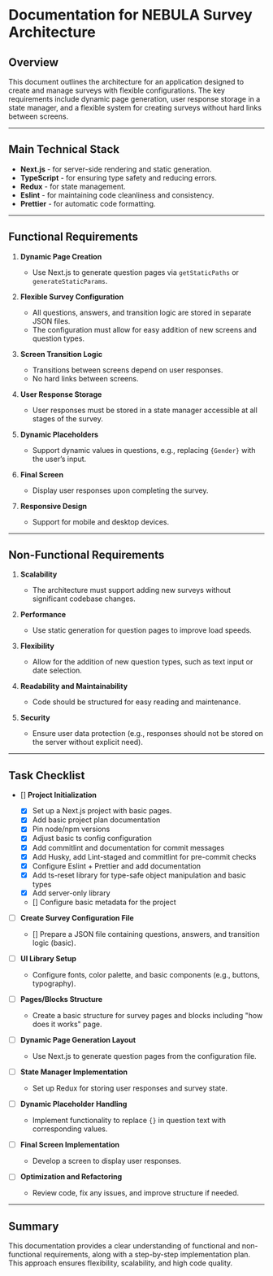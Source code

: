 # Documentation for NEBULA Survey Architecture

## Overview

This document outlines the architecture for an application designed to create and manage surveys with flexible configurations. The key requirements include dynamic page generation, user response storage in a state manager, and a flexible system for creating surveys without hard links between screens.

---

## Main Technical Stack

- **Next.js** - for server-side rendering and static generation.
- **TypeScript** - for ensuring type safety and reducing errors.
- **Redux** - for state management.
- **Eslint** - for maintaining code cleanliness and consistency.
- **Prettier** - for automatic code formatting.

---

## Functional Requirements

1. **Dynamic Page Creation**

   - Use Next.js to generate question pages via `getStaticPaths` or `generateStaticParams`.

2. **Flexible Survey Configuration**

   - All questions, answers, and transition logic are stored in separate JSON files.
   - The configuration must allow for easy addition of new screens and question types.

3. **Screen Transition Logic**

   - Transitions between screens depend on user responses.
   - No hard links between screens.

4. **User Response Storage**

   - User responses must be stored in a state manager accessible at all stages of the survey.

5. **Dynamic Placeholders**

   - Support dynamic values in questions, e.g., replacing `{Gender}` with the user’s input.

6. **Final Screen**

   - Display user responses upon completing the survey.

7. **Responsive Design**
   - Support for mobile and desktop devices.

---

## Non-Functional Requirements

1. **Scalability**

   - The architecture must support adding new surveys without significant codebase changes.

2. **Performance**

   - Use static generation for question pages to improve load speeds.

3. **Flexibility**

   - Allow for the addition of new question types, such as text input or date selection.

4. **Readability and Maintainability**

   - Code should be structured for easy reading and maintenance.

5. **Security**
   - Ensure user data protection (e.g., responses should not be stored on the server without explicit need).

---

## Task Checklist

- [] **Project Initialization**

  - [x] Set up a Next.js project with basic pages.
  - [x] Add basic project plan documentation
  - [x] Pin node/npm versions
  - [x] Adjust basic ts config configuration
  - [x] Add commitlint and documentation for commit messages
  - [x] Add Husky, add Lint-staged and commitlint for pre-commit checks
  - [x] Configure Eslint + Prettier and add documentation
  - [x] Add ts-reset library for type-safe object manipulation and basic types
  - [x] Add server-only library
  - [] Configure basic metadata for the project

- [ ] **Create Survey Configuration File**

  - [] Prepare a JSON file containing questions, answers, and transition logic (basic).

- [ ] **UI Library Setup**

  - Configure fonts, color palette, and basic components (e.g., buttons, typography).

- [ ] **Pages/Blocks Structure**

  - Create a basic structure for survey pages and blocks including "how does it works" page.

- [ ] **Dynamic Page Generation Layout**

  - Use Next.js to generate question pages from the configuration file.

- [ ] **State Manager Implementation**

  - Set up Redux for storing user responses and survey state.

- [ ] **Dynamic Placeholder Handling**

  - Implement functionality to replace `{}` in question text with corresponding values.

- [ ] **Final Screen Implementation**

  - Develop a screen to display user responses.

- [ ] **Optimization and Refactoring**
  - Review code, fix any issues, and improve structure if needed.

---

## Summary

This documentation provides a clear understanding of functional and non-functional requirements, along with a step-by-step implementation plan. This approach ensures flexibility, scalability, and high code quality.
